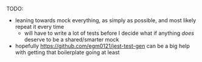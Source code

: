 TODO:

- leaning towards mock everything, as simply as possible, and most likely repeat it every time
  - will have to write a lot of tests before I decide what if anything _does_ deserve to be a shared/smarter mock
- hopefully https://github.com/egm0121/jest-test-gen can be a big help with getting that boilerplate going at least
